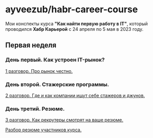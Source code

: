 # ayveezub/habr-career-course

Мои конспекты курса **"Как найти первую работу в IT"**,
который проводился **Хабр Карьерой** с 24 апреля по 5 мая в 2023 году.

## Первая неделя

### День первый. Как устроен IT-рынок?

[1 разговор. Про рынок честно.](/week1/conversation1.md)

### День второй. Стажерские программы.

[2 разговор. Где и как компании ищут себе стажеров и джунов.](/week1/conversation2.md)

### День третий. Резюме.

[3 разговор. Как рекрутеры смотрят на ваше резюме.](/week1/conversation3.md)

[Разбор резюме участников курса.](/week1/common/analysis-of-resumes.md)
